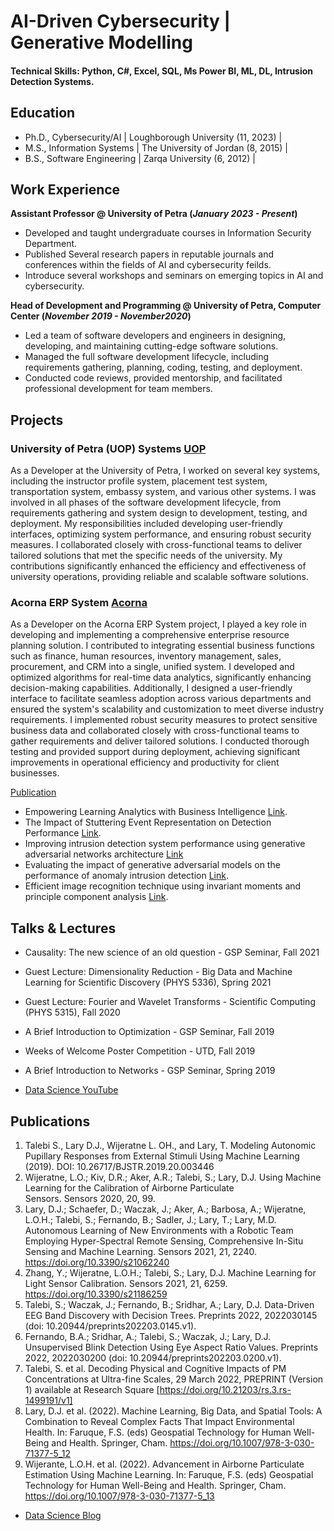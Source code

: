 # AI-Driven Cybersecurity | Generative Modelling

#### Technical Skills: Python, C#, Excel, SQL, Ms Power BI, ML, DL, Intrusion Detection Systems.

## Education
- Ph.D., Cybersecurity/AI | Loughborough University (11, 2023) | 
- M.S., Information Systems | The University of Jordan (8, 2015) | 
- B.S., Software Engineering | Zarqa University (6, 2012) | 

## Work Experience
**Assistant Professor @ University of Petra (_January 2023 - Present_)**
- Developed and taught undergraduate courses in Information Security Department.
- Published Several research papers in reputable journals and conferences within the fields of AI and cybersecurity feilds.
- Introduce several workshops and seminars on emerging topics in AI and cybersecurity.

**Head of Development and Programming @ University of Petra, Computer Center (_November 2019 - November2020_)**
- Led a team of software developers and engineers in designing, developing, and maintaining cutting-edge software solutions.
- Managed the full software development lifecycle, including requirements gathering, planning, coding, testing, and deployment.
- Conducted code reviews, provided mentorship, and facilitated professional development for team members.

## Projects

### University of Petra (UOP) Systems [UOP](https://www.uop.edu.jo/Ar/Pages/default.aspx#)
As a Developer at the University of Petra, I worked on several key systems, including the instructor profile system, placement test system, transportation system, embassy system, and various other systems. I was involved in all phases of the software development lifecycle, from requirements gathering and system design to development, testing, and deployment. My responsibilities included developing user-friendly interfaces, optimizing system performance, and ensuring robust security measures. I collaborated closely with cross-functional teams to deliver tailored solutions that met the specific needs of the university. My contributions significantly enhanced the efficiency and effectiveness of university operations, providing reliable and scalable software solutions.

### Acorna ERP System [Acorna](https://acornasolutions.com/)
As a Developer on the Acorna ERP System project, I played a key role in developing and implementing a comprehensive enterprise resource planning solution. I contributed to integrating essential business functions such as finance, human resources, inventory management, sales, procurement, and CRM into a single, unified system. I developed and optimized algorithms for real-time data analytics, significantly enhancing decision-making capabilities. Additionally, I designed a user-friendly interface to facilitate seamless adoption across various departments and ensured the system's scalability and customization to meet diverse industry requirements. I implemented robust security measures to protect sensitive business data and collaborated closely with cross-functional teams to gather requirements and deliver tailored solutions. I conducted thorough testing and provided support during deployment, achieving significant improvements in operational efficiency and productivity for client businesses.

[Publication](https://scholar.google.com/citations?hl=en&user=uXk3oxMAAAAJ&view_op=list_works&sortby=pubdate)
- Empowering Learning Analytics with Business Intelligence [Link](https://ieeexplore.ieee.org/abstract/document/10533111/).
- The Impact of Stuttering Event Representation on Detection Performance [Link](https://ieeexplore.ieee.org/abstract/document/10532935).
- Improving intrusion detection system performance using generative adversarial networks architecture [Link](https://repository.lboro.ac.uk/articles/thesis/Improving_intrusion_detection_system_performance_using_generative_adversarial_networks_architecture/24584445)
- Evaluating the impact of generative adversarial models on the performance of anomaly intrusion detection [Link](https://ietresearch.onlinelibrary.wiley.com/doi/full/10.1049/ntw2.12098).
- Efficient image recognition technique using invariant moments and principle component analysis [Link](https://ieeexplore.ieee.org/abstract/document/10533111/](https://www.scirp.org/journal/paperinformation?paperid=72570)).

## Talks & Lectures
- Causality: The new science of an old question - GSP Seminar, Fall 2021
- Guest Lecture: Dimensionality Reduction - Big Data and Machine Learning for Scientific Discovery (PHYS 5336), Spring 2021
- Guest Lecture: Fourier and Wavelet Transforms - Scientific Computing (PHYS 5315), Fall 2020
- A Brief Introduction to Optimization - GSP Seminar, Fall 2019
- Weeks of Welcome Poster Competition - UTD, Fall 2019
- A Brief Introduction to Networks - GSP Seminar, Spring 2019

- [Data Science YouTube](https://www.youtube.com/channel/UCa9gErQ9AE5jT2DZLjXBIdA)

## Publications
1. Talebi S., Lary D.J., Wijeratne L. OH., and Lary, T. Modeling Autonomic Pupillary Responses from External Stimuli Using Machine Learning (2019). DOI: 10.26717/BJSTR.2019.20.003446
2. Wijeratne, L.O.; Kiv, D.R.; Aker, A.R.; Talebi, S.; Lary, D.J. Using Machine Learning for the Calibration of Airborne Particulate Sensors. Sensors 2020, 20, 99.
3. Lary, D.J.; Schaefer, D.; Waczak, J.; Aker, A.; Barbosa, A.; Wijeratne, L.O.H.; Talebi, S.; Fernando, B.; Sadler, J.; Lary, T.; Lary, M.D. Autonomous Learning of New Environments with a Robotic Team Employing Hyper-Spectral Remote Sensing, Comprehensive In-Situ Sensing and Machine Learning. Sensors 2021, 21, 2240. https://doi.org/10.3390/s21062240
4. Zhang, Y.; Wijeratne, L.O.H.; Talebi, S.; Lary, D.J. Machine Learning for Light Sensor Calibration. Sensors 2021, 21, 6259. https://doi.org/10.3390/s21186259
5. Talebi, S.; Waczak, J.; Fernando, B.; Sridhar, A.; Lary, D.J. Data-Driven EEG Band Discovery with Decision Trees. Preprints 2022, 2022030145 (doi: 10.20944/preprints202203.0145.v1).
6. Fernando, B.A.; Sridhar, A.; Talebi, S.; Waczak, J.; Lary, D.J. Unsupervised Blink Detection Using Eye Aspect Ratio Values. Preprints 2022, 2022030200 (doi: 10.20944/preprints202203.0200.v1).
7. Talebi, S. et al. Decoding Physical and Cognitive Impacts of PM Concentrations at Ultra-fine Scales, 29 March 2022, PREPRINT (Version 1) available at Research Square [https://doi.org/10.21203/rs.3.rs-1499191/v1]
8. Lary, D.J. et al. (2022). Machine Learning, Big Data, and Spatial Tools: A Combination to Reveal Complex Facts That Impact Environmental Health. In: Faruque, F.S. (eds) Geospatial Technology for Human Well-Being and Health. Springer, Cham. https://doi.org/10.1007/978-3-030-71377-5_12
9. Wijerante, L.O.H. et al. (2022). Advancement in Airborne Particulate Estimation Using Machine Learning. In: Faruque, F.S. (eds) Geospatial Technology for Human Well-Being and Health. Springer, Cham. https://doi.org/10.1007/978-3-030-71377-5_13

- [Data Science Blog](https://medium.com/@shawhin)
